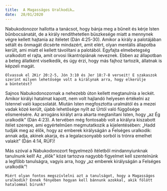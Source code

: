 ```yaml
---
title:  A Magasságos Uralkodik…
date:  28/01/2020
---
```


Nabukodonozor hallotta a tanácsot, hogy bánja meg a bűneit és kérje Isten bűnbocsánatát, de a király rendíthetetlen büszkesége miatt a mennynek végre kellett hajtania az ítéletet (Dán 4:25-30). Amikor a király a palotájában sétált és önmagát dicsérte mindazért, amit elért, olyan mentális állapotba került, ami miatt el kellett távolítani a palotából. Egyfajta elmebetegség uralkodott el rajta, amit orvosi likantrópiának neveznek. Ebben az állapotban a beteg állatként viselkedik, és úgy érzi, hogy más fajhoz tartozik, állatnak is képzeli magát.

`Olvassuk el 2Kir 20:2-5, Jón 3:10 és Jer 18:7-8 verseit! E szakaszok szerint milyen lehetősége volt a királynak arra, hogy elkerülje a büntetést?`

Sajnos Nabukodonozornak a nehezebb úton kellett megtanulnia a leckét. Amikor királyi hatalmat kapott, nem volt hajlandó helyesen értékelni az Istennel való kapcsolatát. Miután Isten megfosztotta uralmától és a mezei vadak közé került, újabb lehetősége nyílt az Úrtól való függősége elismerésére. Az arrogáns királyt arra akarta megtanítani Isten, hogy „az Ég uralkodik” (Dán 4:23). A tervében még fontosabb volt a királyra kiszabott ítélet szerepe, ami egyértelműen megmutatkozik a kijelentésében: „Hadd tudják meg az élők, hogy az emberek királyságán a Felséges uralkodik: annak adja, akinek akarja, és a legalacsonyabb sorból is trónra emelhet valakit” (Dán 4:14, RÚF)!

Más szóval a Nabukodonozort fegyelmező ítéletből mindannyiunknak tanulnunk kell! Az „élők” közé tartozva nagyobb figyelmet kell szentelnünk a legfőbb tanulságra, vagyis arra, hogy „az emberek királyságán a Felséges uralkodik”!

`Miért olyan fontos megszívlelni azt a tanulságot, hogy a Magasságos uralkodik? Ennek fényében hogyan kell bánnunk azokkal, akik fölött hatalommal bírunk?`